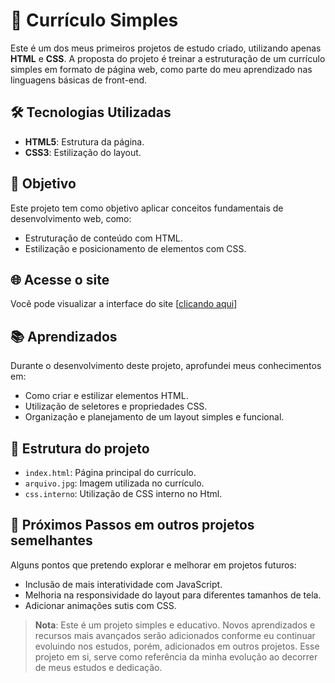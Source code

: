 # 📄 Currículo Simples

Este é um dos meus primeiros projetos de estudo criado, utilizando apenas **HTML** e **CSS**. 
A proposta do projeto é treinar a estruturação de um currículo simples em formato de página web, como parte do meu aprendizado nas linguagens básicas de front-end.

## 🛠️ Tecnologias Utilizadas
- **HTML5**: Estrutura da página.
- **CSS3**: Estilização do layout.

## 🎯 Objetivo
Este projeto tem como objetivo aplicar conceitos fundamentais de desenvolvimento web, como:
- Estruturação de conteúdo com HTML.
- Estilização e posicionamento de elementos com CSS.

## 🌐 Acesse o site
Você pode visualizar a interface do site [[clicando aqui](https://ellenylce.github.io/Estudo_Front_Curriculo_Simples/)]

## 📚 Aprendizados
Durante o desenvolvimento deste projeto, aprofundei meus conhecimentos em:
- Como criar e estilizar elementos HTML.
- Utilização de seletores e propriedades CSS.
- Organização e planejamento de um layout simples e funcional.

## 📂 Estrutura do projeto
- `index.html`: Página principal do currículo.
- `arquivo.jpg`: Imagem utilizada no currículo.
- `css.interno`: Utilização de CSS interno no Html.

## 🚀 Próximos Passos em outros projetos semelhantes
Alguns pontos que pretendo explorar e melhorar em projetos futuros:
- Inclusão de mais interatividade com JavaScript.
- Melhoria na responsividade do layout para diferentes tamanhos de tela.
- Adicionar animações sutis com CSS.

> **Nota**: Este é um projeto simples e educativo. Novos aprendizados e recursos mais avançados serão adicionados conforme eu continuar evoluindo nos estudos, porém, adicionados em outros projetos. Esse projeto em si, serve como referência da minha evolução ao decorrer de meus estudos e dedicação.


